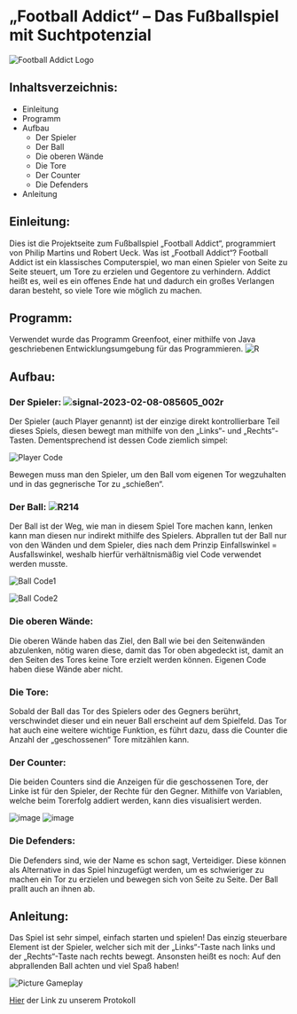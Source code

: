 # „Football Addict“ – Das Fußballspiel mit Suchtpotenzial

![Football Addict Logo](https://user-images.githubusercontent.com/111355009/230416728-d17c5746-4363-4d63-9df9-005884021c70.jpg)

## Inhaltsverzeichnis:

* Einleitung
* Programm
* Aufbau
  * Der Spieler
  * Der Ball
  * Die oberen Wände
  * Die Tore
  * Der Counter
  * Die Defenders
* Anleitung

## Einleitung:
Dies ist die Projektseite zum Fußballspiel „Football Addict“, programmiert von Philip Martins und Robert Ueck.
Was ist „Football Addict“?
Football Addict ist ein klassisches Computerspiel, wo man einen Spieler von Seite zu Seite steuert, um Tore zu erzielen und Gegentore zu verhindern. Addict heißt es, weil es ein offenes Ende hat und dadurch ein großes Verlangen daran besteht, so viele Tore wie möglich zu machen.
## Programm:
Verwendet wurde das Programm Greenfoot, einer mithilfe von Java geschriebenen Entwicklungsumgebung für das Programmieren.
![R](https://user-images.githubusercontent.com/111355009/230406629-f8635308-9b0a-4eb4-9f00-1231978922f7.png)

## Aufbau:
### Der Spieler: <a name="Der Spieler"></a>                                  ![signal-2023-02-08-085605_002r](https://user-images.githubusercontent.com/111355009/230417063-019a1ea5-0efc-4405-a7a2-5c87c8b5ee03.png)
Der Spieler (auch Player genannt) ist der einzige direkt kontrollierbare Teil dieses Spiels, diesen bewegt man mithilfe von den „Links“- und „Rechts“-Tasten. Dementsprechend ist dessen Code ziemlich simpel:

![Player Code](https://user-images.githubusercontent.com/111355009/230404658-cef5ebc3-7ec9-4266-a628-19a2ca766872.png)

Bewegen muss man den Spieler, um den Ball vom eigenen Tor wegzuhalten und in das gegnerische Tor zu „schießen“.
### Der Ball: <a name="Der Ball"></a> ![R214](https://user-images.githubusercontent.com/111355009/230417860-aa6ecdab-63ba-4479-a5af-8bdc40098d2e.png)

Der Ball ist der Weg, wie man in diesem Spiel Tore machen kann, lenken kann man diesen nur indirekt mithilfe des Spielers. Abprallen tut der Ball nur von den Wänden und dem Spieler, dies nach dem Prinzip Einfallswinkel = Ausfallswinkel, weshalb hierfür verhältnismäßig viel Code verwendet werden musste.

![Ball Code1](https://user-images.githubusercontent.com/111355009/230424481-66417066-ba51-4e14-92fb-734132f6d430.png)

![Ball Code2](https://user-images.githubusercontent.com/111355009/230424781-37f686fe-0fa0-4931-aebe-c481287d048c.png)

### Die oberen Wände: <a name="Die oberen Wände"></a>
Die oberen Wände haben das Ziel, den Ball wie bei den Seitenwänden abzulenken, nötig waren diese, damit das Tor oben abgedeckt ist, damit an den Seiten des Tores keine Tore erzielt werden können. Eigenen Code haben diese Wände aber nicht.
### Die Tore: <a name="Die Tore"></a>
Sobald der Ball das Tor des Spielers oder des Gegners berührt, verschwindet dieser und ein neuer Ball erscheint auf dem Spielfeld.
Das Tor hat auch eine weitere wichtige Funktion, es führt dazu, dass die Counter die Anzahl der „geschossenen“ Tore mitzählen kann.
### Der Counter: <a name="Der Counter"></a>
Die beiden Counters sind die Anzeigen für die geschossenen Tore, der Linke ist für den Spieler, der Rechte für den Gegner. Mithilfe von Variablen, welche beim Torerfolg addiert werden, kann dies visualisiert werden.

![image](https://user-images.githubusercontent.com/111355009/230634353-73de1bcf-a690-427d-b5c3-f2b0366c14b3.png)
![image](https://user-images.githubusercontent.com/111355009/230634466-c8f2dae8-2886-4241-ab39-7247e920c879.png)

### Die Defenders: <a name="Die Defenders"></a>
Die Defenders sind, wie der Name es schon sagt, Verteidiger. Diese können als Alternative in das Spiel hinzugefügt werden, um es schwieriger zu machen ein Tor zu erzielen und bewegen sich von Seite zu Seite. Der Ball prallt auch an ihnen ab.
## Anleitung:
Das Spiel ist sehr simpel, einfach starten und spielen! Das einzig steuerbare Element ist der Spieler, welcher sich mit der „Links“-Taste nach links und der „Rechts“-Taste nach rechts bewegt. Ansonsten heißt es noch: Auf den abprallenden Ball achten und viel Spaß haben!

![Picture Gameplay](https://user-images.githubusercontent.com/111355009/230419537-140ffe64-1676-4625-9055-5bfff4dc3137.png)

[Hier](https://github.com/UeckMartins/Football-Addict/blob/main/Protokoll.md) der Link zu unserem Protokoll
